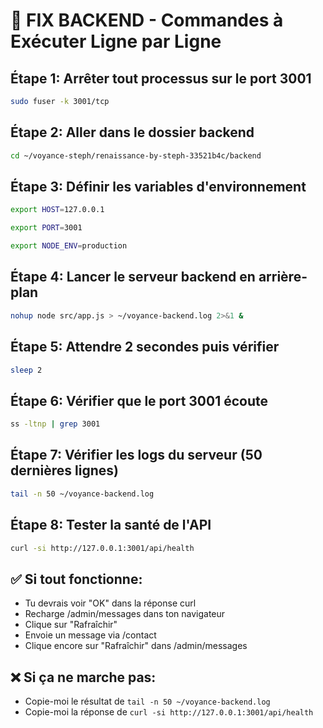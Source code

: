 # 🚨 FIX BACKEND - Commandes à Exécuter Ligne par Ligne

## Étape 1: Arrêter tout processus sur le port 3001
```bash
sudo fuser -k 3001/tcp
```

## Étape 2: Aller dans le dossier backend
```bash
cd ~/voyance-steph/renaissance-by-steph-33521b4c/backend
```

## Étape 3: Définir les variables d'environnement
```bash
export HOST=127.0.0.1
```
```bash
export PORT=3001
```
```bash
export NODE_ENV=production
```

## Étape 4: Lancer le serveur backend en arrière-plan
```bash
nohup node src/app.js > ~/voyance-backend.log 2>&1 &
```

## Étape 5: Attendre 2 secondes puis vérifier
```bash
sleep 2
```

## Étape 6: Vérifier que le port 3001 écoute
```bash
ss -ltnp | grep 3001
```

## Étape 7: Vérifier les logs du serveur (50 dernières lignes)
```bash
tail -n 50 ~/voyance-backend.log
```

## Étape 8: Tester la santé de l'API
```bash
curl -si http://127.0.0.1:3001/api/health
```

## ✅ Si tout fonctionne:
- Tu devrais voir "OK" dans la réponse curl
- Recharge /admin/messages dans ton navigateur
- Clique sur "Rafraîchir" 
- Envoie un message via /contact
- Clique encore sur "Rafraîchir" dans /admin/messages

## ❌ Si ça ne marche pas:
- Copie-moi le résultat de `tail -n 50 ~/voyance-backend.log`
- Copie-moi la réponse de `curl -si http://127.0.0.1:3001/api/health`